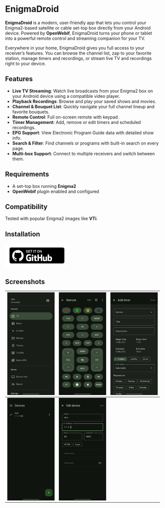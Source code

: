 # EnigmaDroid

**EnigmaDroid** is a modern, user-friendly app that lets you control your Enigma2-based satellite or
cable set-top box directly from your Android device. Powered by **OpenWebif**, EnigmaDroid turns
your phone or tablet into a powerful remote control and streaming companion for your TV.

Everywhere in your home, EnigmaDroid gives you full access to your receiver’s features. You can
browse the channel list, zap to your favorite station, manage timers and recordings, or stream live
TV and recordings right to your device.

## Features

- **Live TV Streaming**: Watch live broadcasts from your Enigma2 box on your Android device using a
  compatible video player.
- **Playback Recordings**: Browse and play your saved shows and movies.
- **Channel & Bouquet List**: Quickly navigate your full channel lineup and favorite bouquets.
- **Remote Control**: Full on-screen remote with keypad.
- **Timer Management**: Add, remove or edit timers and scheduled recordings.
- **EPG Support**: View Electronic Program Guide data with detailed show info.
- **Search & Filter**: Find channels or programs with built-in search on every page.
- **Multi-box Support**: Connect to multiple receivers and switch between them.

## Requirements

- A set-top box running **Enigma2**
- **OpenWebif** plugin enabled and configured

## Compatibility

Tested with popular Enigma2 images like **VTi**.

## Installation

[<img src="badge_github.png" alt="Get it on GitHub" height="80">](https://github.com/deprec8/EnigmaDroid/releases)

## Screenshots

| <img src="./fastlane/metadata/android/en-US/images/phoneScreenshots/1.jpg" alt="Navigation drawer" /> | <img src="./fastlane/metadata/android/en-US/images/phoneScreenshots/2.jpg" alt="Remote" /> | <img src="./fastlane/metadata/android/en-US/images/phoneScreenshots/3.jpg" alt="Add timer" />    |
| ------------------------------------------------------ | ----------------------------------------------------------------------- | -------------------------------------------------------------------- |
| <img src="./fastlane/metadata/android/en-US/images/phoneScreenshots/4.jpg" alt="Devices" />   | <img src="./fastlane/metadata/android/en-US/images/phoneScreenshots/5.jpg" alt="Edit device"/>
